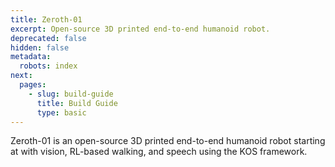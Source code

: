 ```yaml
---
title: Zeroth-01
excerpt: Open-source 3D printed end-to-end humanoid robot.
deprecated: false
hidden: false
metadata:
  robots: index
next:
  pages:
    - slug: build-guide
      title: Build Guide
      type: basic
---
```

<Embed typeOfEmbed="youtube" url="https://www.youtube.com/watch?v=O6zqIltJcVw" html="%3Ciframe%20class%3D%22embedly-embed%22%20src%3D%22%2F%2Fcdn.embedly.com%2Fwidgets%2Fmedia.html%3Fsrc%3Dhttps%253A%252F%252Fwww.youtube.com%252Fembed%252FO6zqIltJcVw%253Ffeature%253Doembed%26display_name%3DYouTube%26url%3Dhttps%253A%252F%252Fwww.youtube.com%252Fwatch%253Fv%253DO6zqIltJcVw%26image%3Dhttps%253A%252F%252Fi.ytimg.com%252Fvi%252FO6zqIltJcVw%252Fhqdefault.jpg%26type%3Dtext%252Fhtml%26schema%3Dyoutube%22%20width%3D%22854%22%20height%3D%22480%22%20scrolling%3D%22no%22%20title%3D%22YouTube%20embed%22%20frameborder%3D%220%22%20allow%3D%22autoplay%3B%20fullscreen%3B%20encrypted-media%3B%20picture-in-picture%3B%22%20allowfullscreen%3D%22true%22%3E%3C%2Fiframe%3E" href="https://www.youtube.com/watch?v=O6zqIltJcVw" providerUrl="https://www.youtube.com/" providerName="YouTube" />

Zeroth-01 is an open-source 3D printed end-to-end humanoid robot starting at with vision, RL-based walking, and speech using the KOS framework.